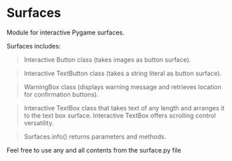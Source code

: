 # Surfaces
Module for interactive Pygame surfaces.

Surfaces includes:

> Interactive Button class (takes images as button surface).

> Interactive TextButton class (takes a string literal as button surface).

> WarningBox class (displays warning message and retrieves location for confirmation buttons).

> Interactive TextBox class that takes text of any length and arranges it to the text box surface. Interactive TextBox offers scrolling  control versatility.

> Surfaces.info() returns parameters and methods.  

Feel free to use any and all contents from the surface.py file
